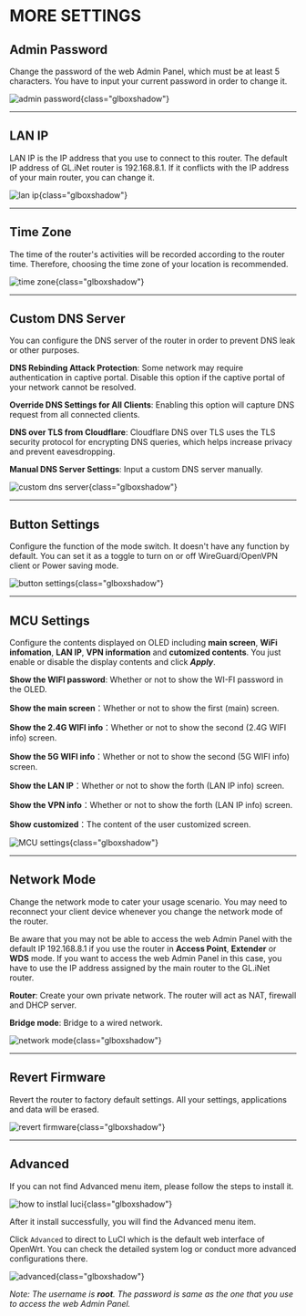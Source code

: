 # MORE SETTINGS

## Admin Password

Change the password of the web Admin Panel, which must be at least 5 characters. You have to input your current password in order to change it.

![admin password](https://static.gl-inet.com/docs/en/3/setup/gl-mv1000/more_settings/admin_password.png){class="glboxshadow"}

---

## LAN IP

LAN IP is the IP address that you use to connect to this router. The default IP address of GL.iNet router is 192.168.8.1. If it conflicts with the IP address of your main router, you can change it.

![lan ip](https://static.gl-inet.com/docs/en/3/setup/gl-mv1000/more_settings/lan_ip.png){class="glboxshadow"}

---

## Time Zone

The time of the router's activities will be recorded according to the router time. Therefore, choosing the time zone of your location is recommended.

![time zone](https://static.gl-inet.com/docs/en/3/setup/gl-mv1000/more_settings/time_zone.png){class="glboxshadow"}

---

## Custom DNS Server

You can configure the DNS server of the router in order to prevent DNS leak or other purposes.

**DNS Rebinding Attack Protection**: Some network may require authentication in captive portal. Disable this option if the captive portal of your network cannot be resolved.

**Override DNS Settings for All Clients**: Enabling this option will capture DNS request from all connected clients.

**DNS over TLS from Cloudflare**: Cloudflare DNS over TLS uses the TLS security protocol for encrypting DNS queries, which helps increase privacy and prevent eavesdropping.

**Manual DNS Server Settings**: Input a custom DNS server manually.

![custom dns server](https://static.gl-inet.com/docs/en/3/setup/gl-mv1000/more_settings/custom_dns.png){class="glboxshadow"}

---

## Button Settings

Configure the function of the mode switch. It doesn't have any function by default. You can set it as a toggle to turn on or off WireGuard/OpenVPN client or Power saving mode.

![button settings](https://static.gl-inet.com/docs/en/3/setup/gl-e750/more_settings/button_setting.png){class="glboxshadow"}

---

## MCU Settings

Configure the contents displayed on OLED including **main screen**, **WiFi infomation**, **LAN IP**, **VPN information** and **cutomized contents**. You just enable or disable the display contents and click ***Apply***. 

**Show the WIFI password**: Whether or not to show the WI-FI password in the OLED.

**Show the main screen**：Whether or not to show the first (main) screen.

**Show the 2.4G WIFI info**：Whether or not to show the second (2.4G WIFI info) screen.

**Show the 5G WIFI info**：Whether or not to show the second (5G WIFI info) screen.

**Show the LAN IP**：Whether or not to show the forth (LAN IP info) screen.

**Show the VPN info**：Whether or not to show the forth (LAN IP info) screen.

**Show customized**：The content of the user customized screen.

![MCU settings](https://static.gl-inet.com/docs/en/3/setup/gl-e750/more_settings/MCUsetting.jpg){class="glboxshadow"}

---
## Network Mode

Change the network mode to cater your usage scenario. You may need to reconnect your client device whenever you change the network mode of the router.

Be aware that you may not be able to access the web Admin Panel with the default IP 192.168.8.1 if you use the router in **Access Point**, **Extender** or **WDS** mode. If you want to access the web Admin Panel in this case, you have to use the IP address assigned by the main router to the GL.iNet router.

**Router**: Create your own private network. The router will act as NAT, firewall and DHCP server.

**Bridge mode**: Bridge to a wired network.

![network mode](https://static.gl-inet.com/docs/en/3/setup/mini_router/more_settings/network_mode.jpg){class="glboxshadow"}

---

## Revert Firmware

Revert the router to factory default settings. All your settings, applications and data will be erased.

![revert firmware](https://static.gl-inet.com/docs/en/3/setup/gl-mv1000/more_settings/revert_firmware.png){class="glboxshadow"}

---

## Advanced

If you can not find Advanced menu item, please follow the steps to install it.

![how to instlal luci](https://static.gl-inet.com/docs/en/3/setup/gl-e750/more_settings/how_to_install_luci.png){class="glboxshadow"}

After it install successfully, you will find the Advanced menu item.

Click `Advanced` to direct to LuCI which is the default web interface of OpenWrt. You can check the detailed system log or conduct more advanced configurations there.

![advanced](https://static.gl-inet.com/docs/en/3/setup/gl-e750/more_settings/luci.png){class="glboxshadow"}

*Note: The username is **root**. The password is same as the one that you use to access the web Admin Panel.*
